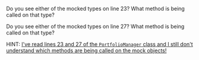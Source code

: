 Do you see either of the mocked types on line 23? What method is being called on
that type?

Do you see either of the mocked types on line 27? What method is being called on
that type?

HINT: [I've read lines 23 and 27 of the `PortfolioManager` class and I still
don't understand which methods are being called on the mock objects!](./hint-13.md)
